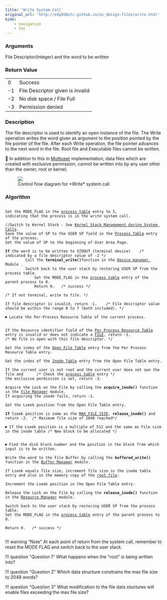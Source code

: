 ```yaml
---
title: 'Write System Call'
original_url: 'http://eXpOSNitc.github.io/os_design-files/write.html'
hide: 
    - navigation
    - toc
---
```


### Arguments
File Descriptor(Integer) and the word to be written


### Return Value

|  |  |
| --- | --- |
| 0 | Success |
| -1 | File Descriptor given is invalid |
| -2 | No disk space / File Full |
| -3 | Permission denied |


### Description
The file descriptor is used to identify an open instance of the file. The Write operation writes the word given as argument to the position pointed by the file pointer of the file. After each Write operation, the file pointer advances to the next word in the file. Root file and Executable files cannot be written.


:red_circle: In addition to this in  [Multiuser](../os-spec/multiuser.md) implementation, data files which are created with exclusive permission, cannot be written into by any user other than the owner, root or kernel.

<figure>
    <img src="http://exposnitc.github.io/img/roadmap/FileWrite.png">
    <figcaption>Control flow diagram for *Write* system call</figcaption>
</figure>
  
  

### Algorithm

<pre><code>
Set the MODE_FLAG in the <a href="../../os-design/process-table/">process table</a> entry to 5, 
indicating that the process is in the write system call.

//Switch to Kernel Stack - See <a href="../../os-design/stack-smcall/">Kernel Stack Management during System Calls</a>. 
Save the value of SP to the USER SP field in the <a href="../../os-design/process-table/">Process Table</a> entry of the process.
Set the value of SP to the beginning of User Area Page.

<b>If</b> the word is to be written to STDOUT (terminal device)    /* indicated by a file descriptor value of -2 */
	     Call the <b>terminal_write()</b>function in the <a href="../../modules/module-04/" target="_blank">Device manager </a> Module .
	     Switch back to the user stack by restoring USER SP from the process table.
             Set the MODE_FLAG in the <a href="../../os-design/process-table/">process table</a> entry of the parent process to 0.
             Return 0.   /* success */
			 
/* If not terminal, write to file. */

If file descriptor is invalid, return -1.    /* File descriptor value should be within the range 0 to 7 (both included). */

<details class="code-accordion"><summary>Locate the Per-Process Resource Table of the current process.</summary>
                 Find the PID of the current process from the <a href="../../os-design/mem-ds/#ss_table" target="_blank">System Status Table</a>.
                 Find the User Area page number from the <a href="../../os-design/process-table/#per_process_table" target="_blank">Process Table</a> entry.
                 The  <a href="../../os-design/process-table/#per_process_table">Per-Process Resource Table</a> is located at the  <a href="../../support-tools/constants/" target="_blank">RESOURCE_TABLE_OFFSET</a> from the base of the <a href="../../os-design/process-table/#user_area" target="_blank"> User Area Page </a>.
</details>

If the Resource identifier field of the <a href="../../os-design/process-table/#per_process_table" target="_blank">Per Process Resource Table</a> entry is invalid or does not indicate a <a href="../../support-tools/constants/" target="_blank">FILE</a>, return -1.   
/* No file is open with this file descriptor. */

Get the index of the <a href="../../os-design/mem-ds/#file_table" target="_blank">Open File Table</a> entry from the Per Process Resource Table entry.

Get the index of the <a href="../../os-design/disk-ds/#inode_table" target="_blank">Inode Table</a> entry from the Open File Table entry. 

If the current user is not root and the current user does not own the file and 		/* Check the <a href="../../os-design/process-table/">process table</a> entry */
the exclusive permission is set, return -3. 

Acquire the Lock on the File by calling the <b>acquire_inode()</b> function in the <a href="../../modules/module-00/" target="_blank">File Manager</a> module.  
If acquiring the inode fails, return -1.

Get the Lseek position from the Open File Table entry.

<b>If</b> lseek position is same as the <a href="../../support-tools/constants/">MAX_FILE_SIZE</a>, <b>release_inode()</b> and return -2.  /* Maximum file size of 2048 reached*/

<details class="code-accordion"><summary>If the Lseek position is a multiple of 512 and the same as File size in the inode table /* New block to be allocated */</summary>	
              Get a free disk block by calling the <b>get_free_block()</b> function in the <a href="../../modules/module-02/">Memory Manager</a> module.

              If no free disk block is found <b>release_inode()</b> and return -2. 

              Set the new disk block found in the corresponding (lseek / 512) disk block field  in the <a href="../../os-design/disk-ds/#inode_table" target="_blank">Inode table</a> entry.
</details>

<details class="code-accordion"><summary>Find the disk block number and the position in the block from which input is to be written.</summary>
               Get the block index from lseek position.   /* block index = lseek / block size (512) */
               Get the disk block number corresponding to the block index from the <a href="../../os-design/disk-ds/#inode_table" target="_blank">Inode Table</a> .
               Get the offset value from lseek position.   /* offset = lseek % the block size (512) */
</details>
Write the word to the File Buffer by calling the <b>buffered_write()</b> function in the <a href="../../modules/module-03/" target="_blank">Buffer Manager</a> module.

If Lseek equals file size, increment file size in the inode table entry and also in the memory copy of the <a href="../../os-design/disk-ds/#root_file">root file</a>.

Increment the Lseek position in the Open File Table entry.

Release the Lock on the File by calling the <b>release_inode()</b> function in the <a href="../../modules/module-00/" target="_blank">Resource Manager</a> module.

Switch back to the user stack by restoring USER SP from the process table.
Set the MODE_FLAG in the <a href="../../os-design/process-table/">process table</a> entry of the parent process to 0.

Return 0.   /* success */

</code></pre>

!!! warning "Note"
    At each point of return from the system call, remember to reset the MODE FLAG and switch back to the user stack.


!!! question "Question 1"
    What happens when the "root" is being written into?

!!! question "Question 2"
    Which data structure constrains the max file size to 2048 words?

!!! question "Question 3"
    What modification to the file data stuctures will enable files exceeding the max file size?



  











































